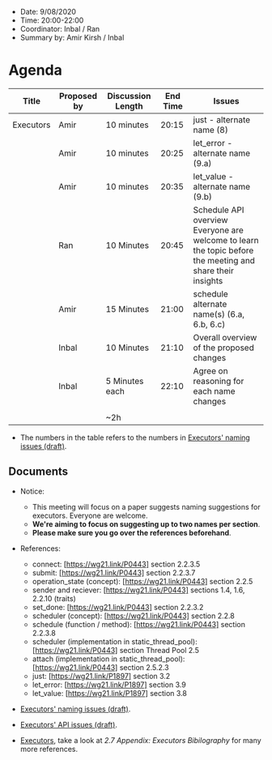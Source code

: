 * Date: 9/08/2020
* Time: 20:00-22:00
* Coordinator: Inbal / Ran
* Summary by: Amir Kirsh / Inbal

# Agenda
| Title | Proposed by | Discussion Length | End Time | Issues                            |
|-----------|-------------|-------------------|----------|-----------------------------------|
| Executors| Amir  | 10 minutes     | 20:15    | just - alternate name (8)                                |
|           | Amir  | 10 minutes     | 20:25    | let_error - alternate name (9.a)                         |
|           | Amir  | 10 minutes     | 20:35    | let_value - alternate name (9.b)                         |
|           | Ran   | 10 Minutes     | 20:45    | Schedule API overview <br/> Everyone are welcome to learn the topic before the meeting and share their insights |                                  |
|           | Amir  | 15 Minutes     | 21:00    | schedule alternate name(s) (6.a, 6.b, 6.c)               |
|           | Inbal | 10 Minutes     | 21:10    | Overall overview of the proposed changes                 |
|           | Inbal | 5 Minutes each | 22:10    | Agree on reasoning for each name changes                 |
|           |       |                |          |                             |
|           |       | ~2h            |          |                                                          |

* The numbers in the table refers to the numbers in [Executors' naming issues (draft)](https://docs.google.com/document/d/1AXgg3-sMhYFNv0UJ95K1XQiNBbk9wQ16t6lY5YVidtQ/edit?usp=sharing).

## Documents

* Notice: 
  * This meeting will focus on a paper suggests naming suggestions for executors. Everyone are welcome. 
  * **We're aiming to focus on suggesting up to two names per section**. 
  * **Please make sure you go over the references beforehand**.

* References:
  * connect: [https://wg21.link/P0443] section 2.2.3.5
  * submit: [https://wg21.link/P0443] section 2.2.3.7
  * operation_state (concept): [https://wg21.link/P0443] section 2.2.5
  * sender and reciever: [https://wg21.link/P0443] sections 1.4, 1.6, 2.2.10 (traits)
  * set_done: [https://wg21.link/P0443] section 2.2.3.2
  * scheduler (concept): [https://wg21.link/P0443] section 2.2.8
  * schedule (function / method): [https://wg21.link/P0443] section 2.2.3.8
  * scheduler (implementation in static_thread_pool): [https://wg21.link/P0443] section Thread Pool 2.5
  * attach (implementation in static_thread_pool): [https://wg21.link/P0443] section 2.5.2.3
  * just: [https://wg21.link/P1897] section 3.2
  * let_error: [https://wg21.link/P1897] section 3.9
  * let_value: [https://wg21.link/P1897] section 3.8
  
  
* [Executors' naming issues (draft)](https://docs.google.com/document/d/1AXgg3-sMhYFNv0UJ95K1XQiNBbk9wQ16t6lY5YVidtQ/edit?usp=sharing).
* [Executors' API issues (draft)](https://docs.google.com/document/d/1qL6PdH-O_T0KgqtKp6sQxqrGbD3DFs3w842jdQA6Qhg/edit?usp=sharing).
* [Executors](wg21.link/p0443), take a look at _2.7 Appendix: Executors Bibilography_ for many more references.

